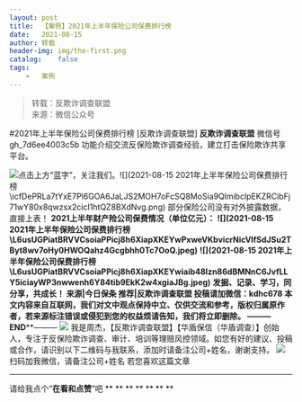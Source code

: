 ```yaml
---
layout:	post
title:	【案例】2021年上半年保险公司保费排行榜
date:	2021-08-15
author:	转载
header-img:	img/the-first.png
catalog:	false
tags:
	-	案例
---
```


<blockquote><p>转载：反欺诈调查联盟<br>
来源：微信公众号</p></blockquote>

#2021年上半年保险公司保费排行榜
[反欺诈调查联盟]
**反欺诈调查联盟**
微信号gh_7d6ee4003c5b
功能介绍交流反保险欺诈调查经验，建立打击保险欺诈共享平台。

![]({{site.baseurl}}/postimg/icfDePRLa7tYxE7Pl6GOA6JaLJS2MOH7oLqibgEhxp56uq2ufXcD2CHibKhlgEziaeNzPn4L5kXBzfL3siaQ7lnPVBA.png)点击上方“蓝字”，关注我们。![](2021-08-15
2021年上半年保险公司保费排行榜\\icfDePRLa7tYxE7Pl6GOA6JaLJS2MOH7oFcSQ8MoSia9QlmibclpEKZRCibFj71wY80x8qwzsx2cicI1htQZ8BXdNvg.png)
部分保险公司没有对外披露数据，直接上表！
**2021上半年财产险公司保费情况（单位亿元）：**
**![](2021-08-15
2021年上半年保险公司保费排行榜\\L6usUGPiatBRVVCsoiaPPicj8h6XiapXKEYwPxweVKbvicrNicVIfSdJSu2TByt8wv7oHy0HWOQahz4Gcgbhh0Tc7OoQ.jpeg)**
**![](2021-08-15
2021年上半年保险公司保费排行榜\\L6usUGPiatBRVVCsoiaPPicj8h6XiapXKEYwiaib48lzn86dBMNnC6JvfLLY5iciayWP3nwwenh6Y84tib9EkK2w4xgiaJBg.jpeg)**
**发掘、记录、学习，同分享，共成长！
来源|今日保条
推荐|反欺诈调查联盟
投稿请加微信：kdhc678
本文内容来自互联网，我们对文中观点保持中立、仅供交流和参考，版权归属原作者，若来源标注错误或侵犯到您的权益烦请告知，我们将立即删除。
———END****———
![]({{site.baseurl}}/postimg/L6usUGPiatBSs5Yxdp5NU9dpdqWanE7Mq7XpTo0mwlia1gia9NNFGTRYKdpVvrK2KgpAPictg52F8U9sicXI1jQ1dzA.jpeg)
我是周杰，【反欺诈调查联盟】【华盾保信（华盾调查）】创始人，专注于反保险欺诈调查、审计、培训等理赔风控领域。如您有好的建议、投稿或合作，请识别以下二维码与我联系，添加时请备注公司+姓名，谢谢支持。
![]({{site.baseurl}}/postimg/L6usUGPiatBQLNFXicXXQxXBwjwUmJlPGF0q5ZibOM9kCzhXR7EE7aTbgZIVibDd94F2CTC1GUb6zkDHLFKrVHibfjg.jpeg)
扫码加我微信，请备注公司+姓名
若您喜欢这篇文章
****
请给我点个“**在看和点赞**”吧
**
**
**
**
**
**
**
